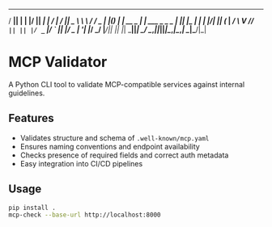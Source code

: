  ___  _   _  ___  ___   __  __   ___  ___  __   __      _  _     _        _             
 / __|| | | |/ __|| __| |  \/  | / __|| _ \ \ \ / /__ _ | |(_) __| | __ _ | |_  ___  _ _ 
 \__ \| |_| |\__ \| _|  | |\/| || (__ |  _/  \ V // _` || || |/ _` |/ _` ||  _|/ _ \| '_|
 |___/ \___/ |___/|___| |_|  |_| \___||_|     \_/ \__,_||_||_|\__,_|\__,_| \__|\___/|_|  
                                                                                         
                             


# MCP Validator

A Python CLI tool to validate MCP-compatible services against internal guidelines.

## Features

- Validates structure and schema of `.well-known/mcp.yaml`
- Ensures naming conventions and endpoint availability
- Checks presence of required fields and correct auth metadata
- Easy integration into CI/CD pipelines

## Usage

```bash
pip install .
mcp-check --base-url http://localhost:8000

